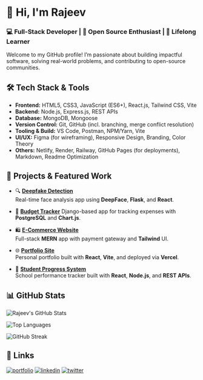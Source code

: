 # 👋 Hi, I'm Rajeev
### 💻 Full-Stack Developer | 🚀 Open Source Enthusiast | 🎯 Lifelong Learner

Welcome to my GitHub profile! I’m passionate about building impactful software, solving real-world problems, and contributing to open-source communities.
## 🛠 Tech Stack & Tools

- **Frontend:** HTML5, CSS3, JavaScript (ES6+), React.js, Tailwind CSS, Vite
- **Backend:** Node.js, Express.js, REST APIs
- **Database:** MongoDB, Mongoose
- **Version Control:** Git, GitHub (incl. branching, merge conflict resolution)
- **Tooling & Build:** VS Code, Postman, NPM/Yarn, Vite
- **UI/UX:** Figma (for wireframing), Responsive Design, Branding, Color Theory
- **Others:** Netlify, Render, Railway, GitHub Pages (for deployments), Markdown, Readme Optimization
## 🧩 Projects & Featured Work

- 🔍 [**Deepfake Detection**](https://github.com/Rajeevgithu/Deepfake-Detection)  
  Real-time face analysis app using **DeepFace**, **Flask**, and **React**.

- 💸 [**Budget Tracker**](https://github.com/Springboard-Internship-2024/Budget-Tracker_Feb_2025)
  Django-based app for tracking expenses with **PostgreSQL** and **Chart.js**.

- 🛍️ [**E-Commerce Website**](https://github.com/Rajeevgithu/E-Commerce-Website)  
  Full-stack **MERN** app with payment gateway and **Tailwind** UI.

- 🌐 [**Portfolio Site**](https://github.com/Rajeevgithu/My-Porfolio)  
  Personal portfolio built with **React**, **Vite**, and deployed via **Vercel**.

- 🧾 [**Student Progress System**](https://github.com/Rajeevgithu/Student-Progress-System)  
  School performance tracker built with **React**, **Node.js**, and **REST APIs**.
## 📊 GitHub Stats

![Rajeev's GitHub Stats](https://github-readme-stats.vercel.app/api?username=Rajeevgithu&show_icons=true&theme=radical)

![Top Languages](https://github-readme-stats.vercel.app/api/top-langs/?username=Rajeevgithu&layout=compact&theme=radical)

![GitHub Streak](https://github-readme-streak-stats.herokuapp.com/?user=Rajeevgithu&theme=radical)

## 🔗 Links
[![portfolio](https://img.shields.io/badge/my_portfolio-000?style=for-the-badge&logo=ko-fi&logoColor=white)](https://rajeev-portfolio-49.vercel.app/)
[![linkedin](https://img.shields.io/badge/linkedin-0A66C2?style=for-the-badge&logo=linkedin&logoColor=white)](https://www.linkedin.com/in/rajeev-verma7276/)
[![twitter](https://img.shields.io/badge/twitter-1DA1F2?style=for-the-badge&logo=twitter&logoColor=white)](https://x.com/RajeevVerma45)

